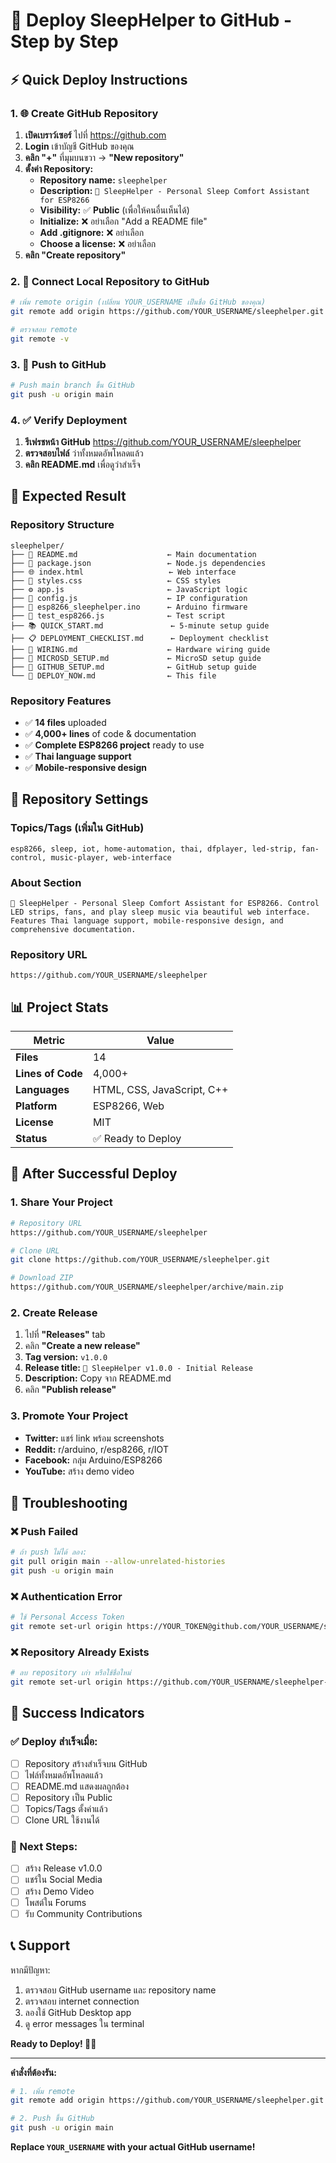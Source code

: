 # 🚀 Deploy SleepHelper to GitHub - Step by Step

## ⚡ Quick Deploy Instructions

### 1. 🌐 Create GitHub Repository

1. **เปิดเบราว์เซอร์** ไปที่ https://github.com
2. **Login** เข้าบัญชี GitHub ของคุณ
3. **คลิก "+"** ที่มุมบนขวา → **"New repository"**
4. **ตั้งค่า Repository:**
   - **Repository name:** `sleephelper`
   - **Description:** `🌙 SleepHelper - Personal Sleep Comfort Assistant for ESP8266`
   - **Visibility:** ✅ **Public** (เพื่อให้คนอื่นเห็นได้)
   - **Initialize:** ❌ อย่าเลือก "Add a README file"
   - **Add .gitignore:** ❌ อย่าเลือก
   - **Choose a license:** ❌ อย่าเลือก
5. **คลิก "Create repository"**

### 2. 🔗 Connect Local Repository to GitHub

```bash
# เพิ่ม remote origin (เปลี่ยน YOUR_USERNAME เป็นชื่อ GitHub ของคุณ)
git remote add origin https://github.com/YOUR_USERNAME/sleephelper.git

# ตรวจสอบ remote
git remote -v
```

### 3. 🚀 Push to GitHub

```bash
# Push main branch ขึ้น GitHub
git push -u origin main
```

### 4. ✅ Verify Deployment

1. **รีเฟรชหน้า GitHub** https://github.com/YOUR_USERNAME/sleephelper
2. **ตรวจสอบไฟล์** ว่าทั้งหมดอัพโหลดแล้ว
3. **คลิก README.md** เพื่อดูว่าสำเร็จ

## 🎯 Expected Result

### Repository Structure
```
sleephelper/
├── 📄 README.md                    ← Main documentation
├── 📄 package.json                 ← Node.js dependencies  
├── 🌐 index.html                   ← Web interface
├── 🎨 styles.css                   ← CSS styles
├── ⚙️ app.js                       ← JavaScript logic
├── 🔧 config.js                    ← IP configuration
├── 🔌 esp8266_sleephelper.ino      ← Arduino firmware
├── 🧪 test_esp8266.js              ← Test script
├── 📚 QUICK_START.md               ← 5-minute setup guide
├── 📋 DEPLOYMENT_CHECKLIST.md      ← Deployment checklist
├── 🔌 WIRING.md                    ← Hardware wiring guide
├── 🎵 MICROSD_SETUP.md             ← MicroSD setup guide
├── 🚀 GITHUB_SETUP.md              ← GitHub setup guide
└── 🚀 DEPLOY_NOW.md                ← This file
```

### Repository Features
- ✅ **14 files** uploaded
- ✅ **4,000+ lines** of code & documentation
- ✅ **Complete ESP8266 project** ready to use
- ✅ **Thai language support**
- ✅ **Mobile-responsive design**

## 🌟 Repository Settings

### Topics/Tags (เพิ่มใน GitHub)
```
esp8266, sleep, iot, home-automation, thai, dfplayer, led-strip, fan-control, music-player, web-interface
```

### About Section
```
🌙 SleepHelper - Personal Sleep Comfort Assistant for ESP8266. Control LED strips, fans, and play sleep music via beautiful web interface. Features Thai language support, mobile-responsive design, and comprehensive documentation.
```

### Repository URL
```
https://github.com/YOUR_USERNAME/sleephelper
```

## 📊 Project Stats

| Metric | Value |
|--------|-------|
| **Files** | 14 |
| **Lines of Code** | 4,000+ |
| **Languages** | HTML, CSS, JavaScript, C++ |
| **Platform** | ESP8266, Web |
| **License** | MIT |
| **Status** | ✅ Ready to Deploy |

## 🎉 After Successful Deploy

### 1. Share Your Project
```bash
# Repository URL
https://github.com/YOUR_USERNAME/sleephelper

# Clone URL
git clone https://github.com/YOUR_USERNAME/sleephelper.git

# Download ZIP
https://github.com/YOUR_USERNAME/sleephelper/archive/main.zip
```

### 2. Create Release
1. ไปที่ **"Releases"** tab
2. คลิก **"Create a new release"**
3. **Tag version:** `v1.0.0`
4. **Release title:** `🌙 SleepHelper v1.0.0 - Initial Release`
5. **Description:** Copy จาก README.md
6. คลิก **"Publish release"**

### 3. Promote Your Project
- **Twitter:** แชร์ link พร้อม screenshots
- **Reddit:** r/arduino, r/esp8266, r/IOT
- **Facebook:** กลุ่ม Arduino/ESP8266
- **YouTube:** สร้าง demo video

## 🔧 Troubleshooting

### ❌ Push Failed
```bash
# ถ้า push ไม่ได้ ลอง:
git pull origin main --allow-unrelated-histories
git push -u origin main
```

### ❌ Authentication Error
```bash
# ใช้ Personal Access Token
git remote set-url origin https://YOUR_TOKEN@github.com/YOUR_USERNAME/sleephelper.git
```

### ❌ Repository Already Exists
```bash
# ลบ repository เก่า หรือใช้ชื่อใหม่
git remote set-url origin https://github.com/YOUR_USERNAME/sleephelper-v2.git
```

## 🎯 Success Indicators

### ✅ Deploy สำเร็จเมื่อ:
- [ ] Repository สร้างสำเร็จบน GitHub
- [ ] ไฟล์ทั้งหมดอัพโหลดแล้ว
- [ ] README.md แสดงผลถูกต้อง
- [ ] Repository เป็น Public
- [ ] Topics/Tags ตั้งค่าแล้ว
- [ ] Clone URL ใช้งานได้

### 🚀 Next Steps:
- [ ] สร้าง Release v1.0.0
- [ ] แชร์ใน Social Media
- [ ] สร้าง Demo Video
- [ ] โพสต์ใน Forums
- [ ] รับ Community Contributions

## 📞 Support

หากมีปัญหา:
1. ตรวจสอบ GitHub username และ repository name
2. ตรวจสอบ internet connection
3. ลองใช้ GitHub Desktop app
4. ดู error messages ใน terminal

**Ready to Deploy! 🚀✨**

---

**คำสั่งที่ต้องรัน:**
```bash
# 1. เพิ่ม remote
git remote add origin https://github.com/YOUR_USERNAME/sleephelper.git

# 2. Push ขึ้น GitHub
git push -u origin main
```

**Replace `YOUR_USERNAME` with your actual GitHub username!**
